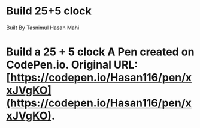 # Build 25+5 clock
Built By Tasnimul Hasan Mahi
 # Build a 25 + 5 clock  A Pen created on CodePen.io. Original URL: [https://codepen.io/Hasan116/pen/xxJVgKO](https://codepen.io/Hasan116/pen/xxJVgKO).
